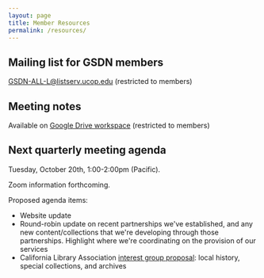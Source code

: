 ```yaml
---
layout: page
title: Member Resources
permalink: /resources/
---
```



## Mailing list for GSDN members
[GSDN-ALL-L@listserv.ucop.edu](mailto:GSDN-ALL-L@listserv.ucop.edu) (restricted to members)

## Meeting notes
Available on [Google Drive workspace](https://drive.google.com/drive/folders/0B0u7vIrviMsaMkY3T2pXZGZsYms) (restricted to members)

## Next quarterly meeting agenda 
Tuesday, October 20th, 1:00-2:00pm (Pacific).

Zoom information forthcoming.

Proposed agenda items:
* Website update
* Round-robin update on recent partnerships we've established, and any new content/collections that we're developing through those partnerships. Highlight where we're coordinating on the provision of our services
* California Library Association [interest group proposal](https://www.cla-net.org/page/363): local history, special collections, and archives




